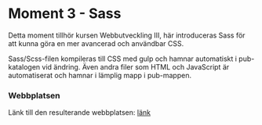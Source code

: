 # Moment 3 - Sass

Detta moment tillhör kursen Webbutveckling III, här introduceras Sass för att kunna göra en mer avancerad och användbar CSS.

Sass/Scss-filen kompileras till CSS med gulp och hamnar automatiskt i pub-katalogen vid ändring. Även andra filer som HTML och JavaScript är automatiserat och hamnar i lämplig mapp i pub-mappen.

### Webbplatsen
Länk till den resulterande webbplatsen: [länk](https://ztawh.github.io/moment3-page/index.html)
